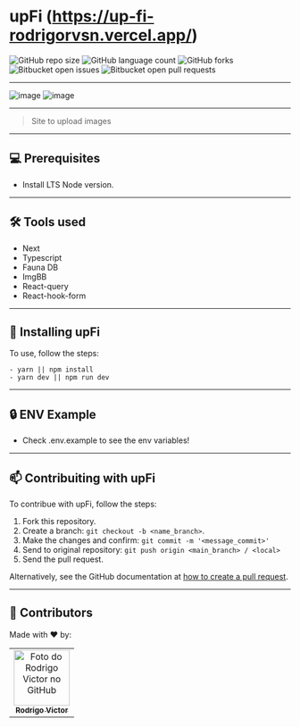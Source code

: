 # upFi (https://up-fi-rodrigorvsn.vercel.app/)

<!--- https://shields.io --->

![GitHub repo size](https://img.shields.io/github/repo-size/rodrigorvsn/upFi?style=for-the-badge)
![GitHub language count](https://img.shields.io/github/languages/count/rodrigorvsn/upFi?style=for-the-badge)
![GitHub forks](https://img.shields.io/github/forks/rodrigorvsn/upFi?style=for-the-badge)
![Bitbucket open issues](https://img.shields.io/bitbucket/issues/rodrigorvsn/upFi?style=for-the-badge)
![Bitbucket open pull requests](https://img.shields.io/bitbucket/pr-raw/rodrigorvsn/upFi?style=for-the-badge)

___
<!--- #################### mudar badges #################### --->

![image](https://user-images.githubusercontent.com/75763403/139162034-3c730ba6-e61b-45a8-99a5-d1dcf5dcfe3d.png)
![image](https://user-images.githubusercontent.com/75763403/139162045-af166687-c10f-42c3-a266-163797b3ccfd.png)

<!--- #################### mudar imagem exemplo #################### --->
___
> Site to upload images
___
## 💻 Prerequisites

- Install LTS Node version.

<!--- #################### mudar pré-requisitos  ####################--->
___
## 🛠 Tools used

- Next
- Typescript
- Fauna DB
- ImgBB
- React-query
- React-hook-form

<!--- #################### mudar ferramentas #################### --->
___
## 🚀 Installing upFi

To use, follow the steps:

```
- yarn || npm install
- yarn dev || npm run dev

```
___
## 🔒 ENV Example

- Check .env.example to see the env variables!

<!--- #################### mudar passos #################### --->
___
## 📫 Contribuiting with upFi

To contribue with upFi, follow the steps:

1. Fork this repository.
2. Create a branch: `git checkout -b <name_branch>`.
3. Make the changes and confirm: `git commit -m '<message_commit>'`
4. Send to original repository: `git push origin <main_branch> / <local>`
5. Send the pull request.

Alternatively, see the GitHub documentation at [how to create a pull request](https://help.github.com/en/github/collaborating-with-issues-and-pull-requests/creating-a-pull-request).
___
## 🤝 Contributors

Made with ❤️ by:

<table>
  <tr>
    <td align="center">
      <a href="#">
        <img src="https://github.com/rodrigorvsn.png" width="100px;" alt="Foto do Rodrigo Victor no GitHub"/><br>
        <sub>
          <b>Rodrigo Victor</b>
        </sub>
      </a>
    </td>
  </tr>
</table>

